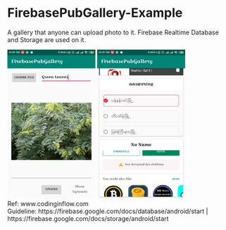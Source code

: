 # FirebasePubGallery-Example
A gallery that anyone can upload photo to it. Firebase Realtime Database and Storage are used on it.

<img src="https://github.com/Zaw-Moe-Htike/FirebasePubGallery-Example/blob/master/screenshots/Screenshot_2019-06-28-11-18-51-867_com.zawmoehtike.firebasepubgallery.png" height="340" width="200">

<img src="https://github.com/Zaw-Moe-Htike/FirebasePubGallery-Example/blob/master/screenshots/Screenshot_2019-06-28-11-19-04-361_com.zawmoehtike.firebasepubgallery.png" height="340" width="200">

<br/>
Ref: www.codinginflow.com
<br/>
Guideline: https://firebase.google.com/docs/database/android/start | https://firebase.google.com/docs/storage/android/start
